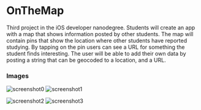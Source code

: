 # OnTheMap
Third project in the iOS developer nanodegree.
Students will create an app with a map that shows information posted by other students.
The map will contain pins that show the location where other students have reported studying.
By tapping on the pin users can see a URL for something the student finds interesting.
The user will be able to add their own data by posting a string that can be geocoded to a location, and a URL.

### Images
![screenshot0](https://i.ibb.co/DpcgfP7/on-the-map-1-resized.png)
![screenshot1](https://i.ibb.co/PzymKwX/on-the-map-2-resized.png)






![screenshot2](https://i.ibb.co/D4rHkFv/on-the-map-3-resized.png)
![screenshot3](https://i.ibb.co/vsBMTDJ/on-the-map-4-resized.png)
